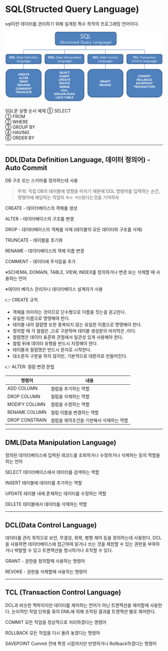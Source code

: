# SQL(Structed Query Language)

sql이란 데이터를 관리하기 위해 설계된 특수 목적의 프로그래밍 언어이다.

<img src="images_alicesykim95_post_e12c29bf-f5ba-4c5d-9905-50e1ba60c443.png" width=650>

SQL문 실행 순서 예제
⑤ SELECT<br>
① FROM<br>
② WHERE<br>
③ GROUP BY<br>
④ HAVING<br>
⑥ ORDER BY<br>

---

## DDL(Data Definition Language, 데이터 정의어) - Auto Commit

DB 구조 또는 스키마를 정의하는데 사용

> 주의: 직접 DB의 테이블에 영향을 미치기 때문에 DDL 명령어를 입력하는 순간, <br>
> 명령어에 해당하는 작업이 `즉시 커밋`된다는것을 기억하자

CREATE - 데이터베이스의 객체를 생성

ALTER - 데이터베이스의 구조를 변경

DROP - 데이터베이스의 객체를 삭제 (테이블의 모든 데이터와 구조를 삭제)

TRUNCATE - 테이블을 초기화

RENAME - 데이터베이스의 객체 이름 변경

COMMENT - 데이터에 주석등을 추가

※SCHEMA, DOMAIN, TABLE, VIEW, INDEX를 정의하거나 변경 또는 삭제할 때 사용하는 언어

※데이터 베이스 관리자나 데이터베이스 설계자가 사용

👉 CREATE 규칙

- 객체를 의미하는 것이므로 단수형으로 이름을 짓는걸 권고한다.
- 유일한 이름으로 명명해야 한다.
- 테이블 내의 컬럼명 또한 중복되지 않는 유일한 이름으로 명명해야 한다.
- 정의할 때 각 컬럼은 ,으로 구분하며 테이블 생성문의 마지막은 ;이다.
- 컬럼명은 데이터 표준화 관점에서 일관성 있게 사용해야 한다.
- 컬럼 뒤에 데이터 유형을 반드시 지정해야 한다.
- 테이블과 컬럼명은 반드시 문자로 시작한다.
- 대소문자 구분을 하지 않지만, 기본적으로 대문자로 만들어진다.

👉 ALTER: 컬럼 변경 문법

|명령어|내용|
|--|--|
|ADD COLUMN|컬럼을 추가하는 역할|
|DROP COLUMN|컬럼을 삭제하는 역할|
|MODIFY COLUMN|컬럼을 수정하는 역할|
|RENAME COLUMN|컬럼 이름을 변경하는 역할|
|DROP CONSTRAIN|컬럼을 제약조건을 기반해서 삭제하는 역할|


---

## DML(Data Manipulation Language)

정의된 데이터베이스에 입력된 레코드를 조회하거나 수정하거나 삭제하는 등의 역할을 하는 언어

SELECT	데이터베이스에서 데이터를 검색하는 역할

INSERT	테이블에 데이터를 추가하는 역할

UPDATE	테이블 내에 존재하는 데이터를 수정하는 역할

DELETE	테이블에서 데이터를 삭제하는 역할

---

## DCL(Data Control Language)

데이터를 관리 목적으로 보안, 무결성, 회복, 병행 제어 등을 정의하는데 사용한다. DCL을 사용하면 데이터베이스에 접근하여 읽거나 쓰는 것을 제한할 수 있는 권한을 부여하거나 박탈할 수 있고 트랜잭션을 명시하거나 조작할 수 있다.

GRANT - 권한을 정의할때 사용하는 명령어

REVOKE - 권한을 삭제할때 사용하는 명령어

---

## TCL (Transaction Control Language)

DCL과 비슷한 맥락이지만 데이터를 제어하는 언어가 아닌 트랜잭션을 제어할때 사용한다. 논리적인 작업 단위를 묶어 DML에 의해 조작된 결과를 트랜잭션 별로 제어한다.

COMMIT	모든 작업을 정상적으로 처리하겠다는 명령어

ROLLBACK	모든 작업을 다시 돌려 놓겠다는 명령어

SAVEPOINT	Commit 전에 특정 시점까지만 반영하거나 Rollback하겠다는 명령어
